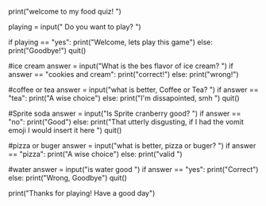 print("welcome to my food quiz! ")

playing = input(" Do you want to play? ")

if playing == "yes":
    print("Welcome, lets play this game")
else:
    print("Goodbye!")
    quit()

#ice cream
answer = input("What is the bes flavor of ice cream? ")
if answer == "cookies and cream":
    print("correct!")
else:
    print("wrong!")

#coffee or tea
answer = input("what is better, Coffee or Tea? ")
if answer == "tea":
    print("A wise choice")
else:
    print("I'm dissapointed, smh ")
    quit()

#Sprite soda
answer = input("Is Sprite cranberry good? ")
if answer == "no":
    print("Good")
else:
    print("That utterly disgusting, if I had the vomit emoji I would insert it here ")
    quit()

#pizza or buger
answer = input("what is better, pizza or buger? ")
if answer == "pizza":
    print("A wise choice")
else:
    print("valid ")

#water
answer = input("is water good ")
if answer == "yes":
    print("Correct")
else:
    print("Wrong, Goodbye")
    quit()

print("Thanks for playing! Have a good day")
